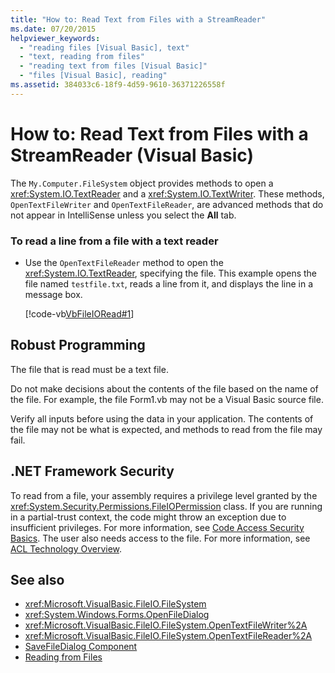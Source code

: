 ```yaml
---
title: "How to: Read Text from Files with a StreamReader"
ms.date: 07/20/2015
helpviewer_keywords: 
  - "reading files [Visual Basic], text"
  - "text, reading from files"
  - "reading text from files [Visual Basic]"
  - "files [Visual Basic], reading"
ms.assetid: 384033c6-18f9-4d59-9610-36371226558f
---
```

# How to: Read Text from Files with a StreamReader (Visual Basic)

The `My.Computer.FileSystem` object provides methods to open a <xref:System.IO.TextReader> and a <xref:System.IO.TextWriter>. These methods, `OpenTextFileWriter` and `OpenTextFileReader`, are advanced methods that do not appear in IntelliSense unless you select the **All** tab.  
  
### To read a line from a file with a text reader  
  
- Use the `OpenTextFileReader` method to open the <xref:System.IO.TextReader>, specifying the file. This example opens the file named `testfile.txt`, reads a line from it, and displays the line in a message box.  
  
     [!code-vb[VbFileIORead#1](~/samples/snippets/visualbasic/VS_Snippets_VBCSharp/VbFileIORead/VB/Class1.vb#1)]  
  
## Robust Programming  

 The file that is read must be a text file.  
  
 Do not make decisions about the contents of the file based on the name of the file. For example, the file Form1.vb may not be a Visual Basic source file.  
  
 Verify all inputs before using the data in your application. The contents of the file may not be what is expected, and methods to read from the file may fail.  
  
## .NET Framework Security  

 To read from a file, your assembly requires a privilege level granted by the <xref:System.Security.Permissions.FileIOPermission> class. If you are running in a partial-trust context, the code might throw an exception due to insufficient privileges. For more information, see [Code Access Security Basics](../../../../framework/misc/code-access-security-basics.md). The user also needs access to the file. For more information, see [ACL Technology Overview](https://docs.microsoft.com/previous-versions/dotnet/netframework-4.0/ms229742(v=vs.100)).  
  
## See also

- <xref:Microsoft.VisualBasic.FileIO.FileSystem>
- <xref:System.Windows.Forms.OpenFileDialog>
- <xref:Microsoft.VisualBasic.FileIO.FileSystem.OpenTextFileWriter%2A>
- <xref:Microsoft.VisualBasic.FileIO.FileSystem.OpenTextFileReader%2A>
- [SaveFileDialog Component](../../../../framework/winforms/controls/savefiledialog-component-windows-forms.md)
- [Reading from Files](reading-from-files.md)
